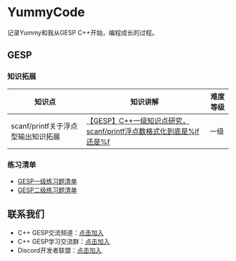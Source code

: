 # YummyCode

记录Yummy和我从GESP C++开始，编程成长的过程。

## GESP

### 知识拓展

| 知识点 | 知识讲解 | 难度等级 |
|------|----------|------|
|scanf/printf关于浮点型输出知识拓展|[【GESP】C++一级知识点研究，scanf/printf浮点数格式化到底是%lf还是%f](https://www.coderli.com/gesp-knowledge-scanf-printf-floatnumber/)|一级|

### 练习清单

- [GESP一级练习题清单](GESP1.md)
- [GESP二级练习题清单](GESP2.md)

## 联系我们

- C++ GESP交流频道：[点击加入](https://pd.qq.com/s/1gsdm3gdn)
- C++ GESP学习交流群：[点击加入](https://qm.qq.com/q/LwkBh6rMMS)
- Discord开发者联盟：[点击加入](https://discord.gg/x7fKGkE3zB)

